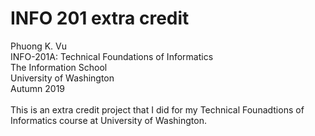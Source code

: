 # **INFO 201 extra credit**
Phuong K. Vu <br>
INFO-201A: Technical Foundations of Informatics <br>
The Information School <br>
University of Washington <br>
Autumn 2019 <br>
<br>
This is an extra credit project that I did for my Technical Founadtions of Informatics course at University of Washington. 
